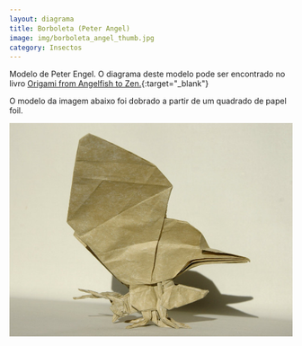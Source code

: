 ```yaml
---
layout: diagrama
title: Borboleta (Peter Angel)
image: img/borboleta_angel_thumb.jpg
category: Insectos
---
```


Modelo de Peter Engel. O diagrama deste modelo pode ser encontrado no livro [Origami from Angelfish to Zen.](https://www.amazon.co.uk/Origami-Angelfish-Zen-Dover-Papercraft/dp/0486281388/ref=as_li_ss_tl?ie=UTF8&linkCode=ll1&tag=dobrarpapel-21&linkId=6adf766154ac24b64451a38fdf812417){:target="_blank"}

O modelo da imagem abaixo foi dobrado a partir de um quadrado de papel foil.

![Borboleta Peter Angel](../img/borboleta_angel.jpg)